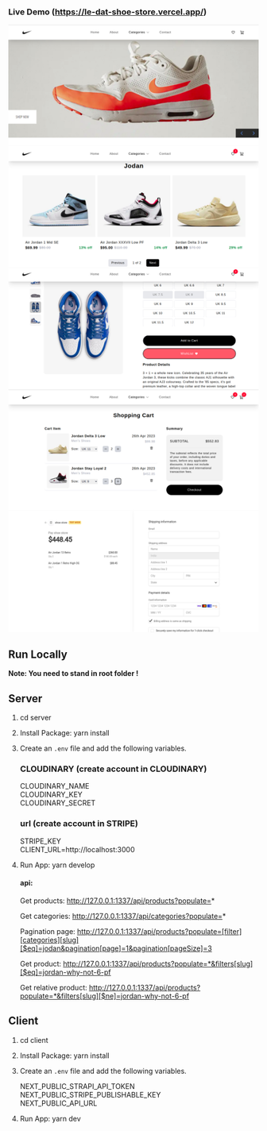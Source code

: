 ### Live Demo (https://le-dat-shoe-store.vercel.app/)

![shoe-store screenshot](https://raw.githubusercontent.com/le-dat/shoe-store/master/static/screenshot1.png)
![shoe-store screenshot](https://raw.githubusercontent.com/le-dat/shoe-store/master/static/screenshot2.png)
![shoe-store screenshot](https://raw.githubusercontent.com/le-dat/shoe-store/master/static/screenshot3.png)
![shoe-store screenshot](https://raw.githubusercontent.com/le-dat/shoe-store/master/static/screenshot4.png)
![shoe-store screenshot](https://raw.githubusercontent.com/le-dat/shoe-store/master/static/screenshot5.png)

## Run Locally

**Note: You need to stand in root folder !**

## Server

1. cd server
2. Install Package: yarn install
3. Create an `.env` file and add the following variables.

   ### CLOUDINARY (create account in CLOUDINARY)

   CLOUDINARY_NAME  
   CLOUDINARY_KEY  
   CLOUDINARY_SECRET

   ### url (create account in STRIPE)

   STRIPE_KEY  
   CLIENT_URL=http://localhost:3000

4. Run App: yarn develop

   #### api:

   Get products: http://127.0.0.1:1337/api/products?populate=*

   Get categories: http://127.0.0.1:1337/api/categories?populate=*

   Pagination page: http://127.0.0.1:1337/api/products?populate=[filter][categories][slug][$eq]=jodan&pagination[page]=1&pagination[pageSize]=3

   Get product: http://127.0.0.1:1337/api/products?populate=*&filters[slug][$eq]=jordan-why-not-6-pf

   Get relative product: http://127.0.0.1:1337/api/products?populate=*&filters[slug][$ne]=jordan-why-not-6-pf

## Client

1. cd client
2. Install Package: yarn install
3. Create an `.env` file and add the following variables.

   NEXT_PUBLIC_STRAPI_API_TOKEN  
   NEXT_PUBLIC_STRIPE_PUBLISHABLE_KEY  
   NEXT_PUBLIC_API_URL

4. Run App: yarn dev
